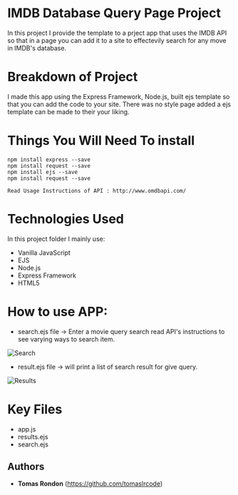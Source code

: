 # IMDB Database Query Page Project

In this project I provide the template to a prject app that uses the IMDB API so that in a
page you can add it to a site to effectevily search for any move in IMDB's database.

# Breakdown of Project

I made this app using the Express Framework, Node.js, built ejs template so that you can add the
code to your site. There was no style page added a ejs template can be made to their your liking.

# Things You Will Need To install

```
npm install express --save
npm install request --save
npm install ejs --save
npm install request --save

Read Usage Instructions of API : http://www.omdbapi.com/

```

# Technologies Used

In this project folder I mainly use:

* Vanilla JavaScript
* EJS 
* Node.js
* Express Framework
* HTML5


# How to use APP:

* search.ejs file -> Enter a movie query search read API's instructions to see varying ways to search item.

![Search](https://tomaslrcode.github.io/images/imdb1.png)

* result.ejs file -> will print a list of search result for give query.

![Results](https://tomaslrcode.github.io/images/imdb2.png)


# Key Files

* app.js
* results.ejs
* search.ejs

## Authors

* **Tomas Rondon** (https://github.com/tomaslrcode)
